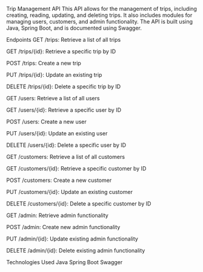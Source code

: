 Trip Management API
This API allows for the management of trips, including creating, reading, updating, and deleting trips. It also includes modules for managing users, customers, and admin functionality. The API is built using Java, Spring Boot, and is documented using Swagger.

Endpoints
GET /trips: Retrieve a list of all trips

GET /trips/{id}: Retrieve a specific trip by ID

POST /trips: Create a new trip

PUT /trips/{id}: Update an existing trip

DELETE /trips/{id}: Delete a specific trip by ID

GET /users: Retrieve a list of all users

GET /users/{id}: Retrieve a specific user by ID

POST /users: Create a new user

PUT /users/{id}: Update an existing user

DELETE /users/{id}: Delete a specific user by ID

GET /customers: Retrieve a list of all customers

GET /customers/{id}: Retrieve a specific customer by ID

POST /customers: Create a new customer

PUT /customers/{id}: Update an existing customer

DELETE /customers/{id}: Delete a specific customer by ID

GET /admin: Retrieve admin functionality

POST /admin: Create new admin functionality

PUT /admin/{id}: Update existing admin functionality

DELETE /admin/{id}: Delete existing admin functionality

Technologies Used
Java
Spring Boot
Swagger
